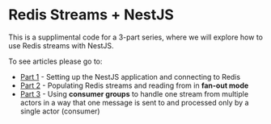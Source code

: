 # Redis Streams + NestJS

This is a supplimental code for a 3-part series, where we will explore how to use Redis streams with NestJS.


To see articles please go to:

* [Part 1](https://hackernoon.com/using-redis-streams-with-nestjs-part-1-setup) - Setting up the NestJS application and connecting to Redis
* [Part 2](https://hackernoon.com/using-redis-streams-with-nestjs-part-2-reading-from-stream) - Populating Redis streams and reading from in **fan-out mode**
* [Part 3](https://hackernoon.com/using-redis-streams-with-nestjs-part-3-consumer-groups) - Using **consumer groups** to handle one stream from multiple actors in a way that one message is sent to and processed only by a single actor (consumer)

